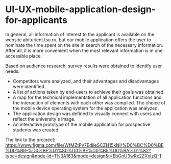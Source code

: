 # UI-UX-mobile-application-design-for-applicants
In general, all information of interest to the applicant is available on the website abiturient.tsu.ru, but our mobile application offers the user to nominate the time spent on the site in search of the necessary information. After all, it is more convenient when the most relevant information is in one accessible place.


Based on audience research, survey results were obtained to identify user needs. 
- Competitors were analyzed, and their advantages and disadvantages were identified.
- A list of actions taken by end-users to achieve their goals was obtained. 
- A map for the technical implementation of all application functions and the interaction of elements with each other was compiled. The choice of the mobile device operating system for the application was analyzed. 
- The application design was defined to visually connect with users and reflect the university's image.
- An interactive prototype of the mobile application for prospective students was created.

The link to the projnect: https://www.figma.com/file/WfMZtPv7EdileSCZH15kNI/%D0%BC%D0%BE%D0%B9-%D0%BF%D1%80%D0%BE%D0%B5%D0%BA%D1%82?type=design&node-id=1%3A163&mode=design&t=EbGnU3wRx2ZXxIzQ-1
